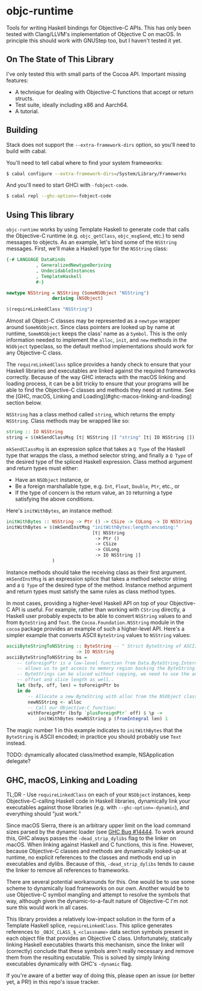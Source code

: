# objc-runtime

Tools for writing Haskell bindings for Objective-C APIs. This has only been
tested with Clang/LLVM's implementation of Objective C on macOS. In principle
this should work with GNUStep too, but I haven't tested it yet.

## On The State of This Library

I've only tested this with small parts of the Cocoa API. Important
missing features:

- A technique for dealing with Objective-C functions that accept or
  return structs.
- Test suite, ideally including x86 and Aarch64.
- A tutorial.

## Building

Stack does not support the `--extra-framework-dirs` option, so you'll need to
build with cabal.

You'll need to tell cabal where to find your system frameworks:

```bash
$ cabal configure --extra-framework-dirs=/System/Library/Frameworks
```

And you'll need to start GHCi with `-fobject-code`.

```bash
$ cabal repl --ghc-option=-fobject-code
```

## Using This library

`objc-runtime` works by using Template Haskell to generate code that
calls the Objective-C runtime (e.g. `objc_getClass`, `objc_msgSend`,
etc.) to send messages to objects. As an example, let's bind some of
the `NSString` messages. First, we'll make a Haskell type for the
`NSString` class:

```Haskell
{-# LANGUAGE DataKinds
           , GeneralizedNewtypeDeriving
           , UndecidableInstances
           , TemplateHaskell
           #-}

newtype NSString = NSString (SomeNSObject "NSString")
                 deriving (NSObject)

$(requireLinkedClass "NSString")
```

Almost all Object-C classes may be represented as a `newtype` wrapper
around `SomeNSObject`. Since class pointers are looked up by name at
runtime, `SomeNSObject` keeps the class' name as a `Symbol`. This is
the only information needed to implement the `alloc`, `init`, and
`new` methods in the `NSObject` typeclass, so the default method
implementations should work for any Objective-C class.

The `requireLinkedClass` splice provides a handy check to ensure that
your Haskell libraries and executables are linked against the required
frameworks correctly. Because of the way GHC interacts with the macOS
linking and loading process, it can be a bit tricky to ensure that
your programs will be able to find the Objective-C classes and methods
they need at runtime. See the [GHC, macOS, Linking and
Loading](#ghc-macos-linking-and-loading] section below.

`NSString` has a class method called `string`, which returns the empty
`NSString`. Class methods may be wrapped like so:

```Haskell
string :: IO NSString
string = $(mkSendClassMsg [t| NSString |] "string" [t| IO NSString |])
```

`mkSendClassMsg` is an expression splice that takes a `Q Type` of the
Haskell type that wrapps the class, a method selector string, and
finally a `Q Type` of the desired type of the spliced Haskell
expression. Class method argument and return types must either:

- Have an `NSObject` instance, or
- Be a foreign marshallable type, e.g. `Int`, `Float`, `Double`, `Ptr`, etc., or
- If the type of concern is the return value, an `IO` returning a type
  satisfying the above conditions.

Here's `initWithBytes`, an instance method:

```Haskell
initWithBytes :: NSString -> Ptr () -> CSize -> CULong -> IO NSString
initWithBytes = $(mkSendInstMsg "initWithBytes:length:encoding:"
                                [t| NSString
                                 -> Ptr ()
                                 -> CSize
                                 -> CULong
                                 -> IO NSString |]
                 )
```

Instance methods should take the receiving class as their first
argument. `mkSendInstMsg` is an expression splice that takes a method
selector string and a `Q Type` of the desired type of the
method. Instance method argument and return types must satisfy the
same rules as class method types.

In most cases, providing a higher-level Haskell API on top of your
Objective-C API is useful. For example, rather than working with
`CString` directly, a Haskell user probably expects to be able to
convert `NSString` values to and from `ByteString` and `Text`. the
`Cocoa.Foundation.NSString` module in the `cocoa` package provides an
example of such a higher-level API. Here's a simpler example that
converts ASCII `ByteString` values to `NSString` values:

```Haskell
asciiByteStringToNSString :: ByteString -- ^ Strict ByteString of ASCII Text.
                          -> IO NSString
asciiByteStringToNSString bs =
    -- toForeignPtr is a low-level function from Data.ByteString.Internal. It
    -- allows us to get access to memory region backing the ByteString. Since
    -- ByteStrings can be sliced without copying, we need to use the address
    -- offset and slice length as well..
    let (bsfp, off, len) = toForeignPtr bs
    in do
        -- Allocate a new ByteString with alloc from the NSObject class:
        newNSString <- alloc
        -- Call our Objective-C function:
        withForeignPtr (bsfp `plusForeignPtr` off) $ \p ->
            initWithBytes newNSString p (fromIntegral len) 1
```

The magic number 1 in this example indicates to `initWithBytes` that
the `ByteString` is ASCII encoded; in practice you should probably use
`Text` instead.

TODO: dynamically allocated class/method example, NSApplication delegate?

## GHC, macOS, Linking and Loading

TL;DR - Use `requireLinkedClass` on each of your `NSObject` instances,
keep Objective-C-calling Haskell code in Haskell libraries,
dynamically link your executables against those libraries (e.g. with
`--ghc-option=-dynamic`), and everything should "just work."

Since macOS Sierra, there is an arbitrary upper limit on the load
command sizes parsed by the dynamic loader (see [GHC Bug
#14444](https://ghc.haskell.org/trac/ghc/ticket/14444). To work around
this, GHC always passes the `-dead_strip_dylibs` flag to the linker on
macOS. When linking against Haskell and C functions, this is
fine. However, because Objective-C classes and methods are dynamically
looked-up at runtime, no explicit references to the classes and
methods end up in executables and dylibs. Because of this,
`-dead_strip_dylibs` tends to cause the linker to remove all
references to frameworks.

There are several potential workarounds for this. One would be to use
some scheme to dynamically load frameworks on our own. Another would
be to use Objective-C symbol mangling and attempt to resolve the
symbols that way, although given the dynamic-to-a-fault nature of
Objective-C I'm not sure this would work in all cases.

This library provides a relatively low-impact solution in the form of
a Template Haskell splice, `requireLinkedClass`. This splice generates
references to `_OBJC_CLASS_$_<classname>` data section symbols present
in each object file that provides an Objective C class. Unfortunately,
statically linking Haskell executables thwarts this mechanism, since
the linker will (correctly) conclude that these symbols aren't really
necessary and remove them from the resulting excutable. This is solved
by simply linking executables dynamically with GHC's `-dynamic` flag.

If you're aware of a better way of doing this, please open an issue
(or better yet, a PR!) in this repo's issue tracker.
